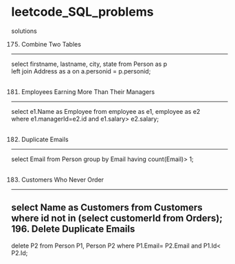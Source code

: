 # leetcode_SQL_problems
solutions

175. Combine Two Tables
-----------------------
select firstname, lastname, city, state
from Person as p                          </br>
left join Address as a 
on a.personid = p.personid;
</br></br>

181. Employees Earning More Than Their Managers
-----------------------------------------------
select e1.Name as Employee from employee as e1, employee as e2          
where e1.managerId=e2.id and e1.salary> e2.salary;
</br></br>

182. Duplicate Emails
-----------------------
select Email from Person
group by Email
having count(Email)> 1;
</br></br>

183. Customers Who Never Order
-------------------------------
select Name as Customers from Customers
where id not in (select customerId from Orders);
</be></br>
196. Delete Duplicate Emails
--------------------------------
delete P2
from Person P1, Person P2
where P1.Email= P2.Email
and P1.Id< P2.Id;
